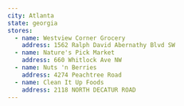 ```yaml
---
city: Atlanta
state: georgia
stores:
  - name: Westview Corner Grocery
    address: 1562 Ralph David Abernathy Blvd SW
  - name: Nature's Pick Market
    address: 660 Whitlock Ave NW
  - name: Nuts 'n Berries
    address: 4274 Peachtree Road
  - name: Clean It Up Foods
    address: 2118 NORTH DECATUR ROAD
---
```

